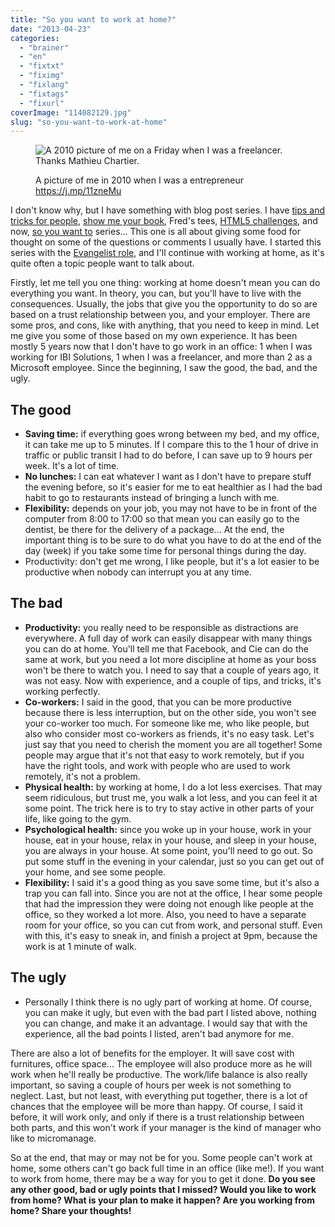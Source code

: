 ```yaml
---
title: "So you want to work at home?"
date: "2013-04-23"
categories: 
  - "brainer"
  - "en"
  - "fixtxt"
  - "fiximg"
  - "fixlang"
  - "fixtags"
  - "fixurl"
coverImage: "114082129.jpg"
slug: "so-you-want-to-work-at-home"
---
```


<figure>

![A 2010 picture of me on a Friday when I was a freelancer. Thanks Mathieu Chartier.](images/114082129.jpg)

<figcaption>

A picture of me in 2010 when I was a entrepreneur https://j.mp/11zneMu

</figcaption>

</figure>

I don't know why, but I have something with blog post series. I have [tips and tricks for people](https://fred.dev/tag/tips-and-tricks-for-people), [show me your book](https://fred.dev/tag/show-me-your-book/), Fred's tees, [HTML5 challenges](https://fred.dev/tag/html5-challenges), and now, [so you want to](https://fred.dev/tag/so-you-want-to/) series... This one is all about giving some food for thought on some of the questions or comments I usually have. I started this series with the [Evangelist role](http://fred.dev/so-you-want-to-be-an-evangelist/), and I'll continue with working at home, as it's quite often a topic people want to talk about.

Firstly, let me tell you one thing: working at home doesn't mean you can do everything you want. In theory, you can, but you'll have to live with the consequences. Usually, the jobs that give you the opportunity to do so are based on a trust relationship between you, and your employer. There are some pros, and cons, like with anything, that you need to keep in mind. Let me give you some of those based on my own experience. It has been mostly 5 years now that I don't have to go work in an office: 1 when I was working for IBI Solutions, 1 when I was a freelancer, and more than 2 as a Microsoft employee. Since the beginning, I saw the good, the bad, and the ugly.

## The good

- **Saving time:** if everything goes wrong between my bed, and my office, it can take me up to 5 minutes. If I compare this to the 1 hour of drive in traffic or public transit I had to do before, I can save up to 9 hours per week. It's a lot of time.
- **No lunches:** I can eat whatever I want as I don't have to prepare stuff the evening before, so it's easier for me to eat healthier as I had the bad habit to go to restaurants instead of bringing a lunch with me.
- **Flexibility:** depends on your job, you may not have to be in front of the computer from 8:00 to 17:00 so that mean you can easily go to the dentist, be there for the delivery of a package... At the end, the important thing is to be sure to do what you have to do at the end of the day (week) if you take some time for personal things during the day.
- Productivity: don't get me wrong, I like people, but it's a lot easier to be productive when nobody can interrupt you at any time.

## The bad

- **Productivity:** you really need to be responsible as distractions are everywhere. A full day of work can easily disappear with many things you can do at home. You'll tell me that Facebook, and Cie can do the same at work, but you need a lot more discipline at home as your boss won't be there to watch you. I need to say that a couple of years ago, it was not easy. Now with experience, and a couple of tips, and tricks, it's working perfectly.
- **Co-workers:** I said in the good, that you can be more productive because there is less interruption, but on the other side, you won't see your co-worker too much. For someone like me, who like people, but also who consider most co-workers as friends, it's no easy task. Let's just say that you need to cherish the moment you are all together! Some people may argue that it's not that easy to work remotely, but if you have the right tools, and work with people who are used to work remotely, it's not a problem.
- **Physical health:** by working at home, I do a lot less exercises. That may seem ridiculous, but trust me, you walk a lot less, and you can feel it at some point. The trick here is to try to stay active in other parts of your life, like going to the gym.
- **Psychological health:** since you woke up in your house, work in your house, eat in your house, relax in your house, and sleep in your house, you are always in your house. At some point, you'll need to go out. So put some stuff in the evening in your calendar, just so you can get out of your home, and see some people.
- **Flexibility:** I said it's a good thing as you save some time, but it's also a trap you can fall into. Since you are not at the office, I hear some people that had the impression they were doing not enough like people at the office, so they worked a lot more. Also, you need to have a separate room for your office, so you can cut from work, and personal stuff. Even with this, it's easy to sneak in, and finish a project at 9pm, because the work is at 1 minute of walk.

## The ugly

- Personally I think there is no ugly part of working at home. Of course, you can make it ugly, but even with the bad part I listed above, nothing you can change, and make it an advantage. I would say that with the experience, all the bad points I listed, aren't bad anymore for me.

There are also a lot of benefits for the employer. It will save cost with furnitures, office space... The employee will also produce more as he will work when he'll really be productive. The work/life balance is also really important, so saving a couple of hours per week is not something to neglect. Last, but not least, with everything put together, there is a lot of chances that the employee will be more than happy. Of course, I said it before, it will work only, and only if there is a trust relationship between both parts, and this won't work if your manager is the kind of manager who like to micromanage.

So at the end, that may or may not be for you. Some people can't work at home, some others can't go back full time in an office (like me!). If you want to work from home, there may be a way for you to get it done. **Do you see any other good, bad or ugly points that I missed? Would you like to work from home? What is your plan to make it happen? Are you working from home? Share your thoughts!**
